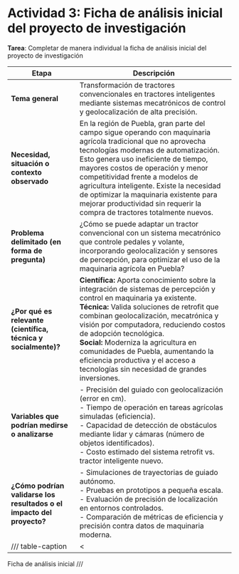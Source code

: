 # **Actividad 3:** Ficha de análisis inicial del proyecto de investigación

**Tarea**: Completar de manera individual la ficha de análisis inicial del proyecto de investigación 

| **Etapa**                                                             | **Descripción**                                                                                                                                                                                                                                                                                                                                                                                                                                 |
| --------------------------------------------------------------------- | ----------------------------------------------------------------------------------------------------------------------------------------------------------------------------------------------------------------------------------------------------------------------------------------------------------------------------------------------------------------------------------------------------------------------------------------------- |
| **Tema general**                                                      | Transformación de tractores convencionales en tractores inteligentes mediante sistemas mecatrónicos de control y geolocalización de alta precisión.                                                                                                                                                                                                                                                                                             |
| **Necesidad, situación o contexto observado**                         | En la región de Puebla, gran parte del campo sigue operando con maquinaria agrícola tradicional que no aprovecha tecnologías modernas de automatización. Esto genera uso ineficiente de tiempo, mayores costos de operación y menor competitividad frente a modelos de agricultura inteligente. Existe la necesidad de optimizar la maquinaria existente para mejorar productividad sin requerir la compra de tractores totalmente nuevos.      |
| **Problema delimitado (en forma de pregunta)**                        | ¿Cómo se puede adaptar un tractor convencional con un sistema mecatrónico que controle pedales y volante, incorporando geolocalización y sensores de percepción, para optimizar el uso de la maquinaria agrícola en Puebla?                                                                                                                                                                                               |
| **¿Por qué es relevante (científica, técnica y socialmente)?**        | **Científica:** Aporta conocimiento sobre la integración de sistemas de percepción y control en maquinaria ya existente.<br> **Técnica:** Valida soluciones de retrofit que combinan geolocalización, mecatrónica y visión por computadora, reduciendo costos de adopción tecnológica.<br> **Social:** Moderniza la agricultura en comunidades de Puebla, aumentando la eficiencia productiva y el acceso a tecnologías sin necesidad de grandes inversiones. |
| **Variables que podrían medirse o analizarse**                        | - Precisión del guiado con geolocalización (error en cm).<br>- Tiempo de operación en tareas agrícolas simuladas (eficiencia).<br>- Capacidad de detección de obstáculos mediante lidar y cámaras (número de objetos identificados).<br>- Costo estimado del sistema retrofit vs. tractor inteligente nuevo.                                                                                                                                                |
| **¿Cómo podrían validarse los resultados o el impacto del proyecto?** | - Simulaciones de trayectorias de guiado autónomo.<br>- Pruebas en prototipos a pequeña escala.<br>- Evaluación de precisión de localización en entornos controlados.<br>- Comparación de métricas de eficiencia y precisión contra datos de maquinaria moderna.                                                                                                                                                      |
/// table-caption | <
Ficha de análisis inicial
///
